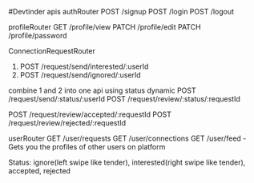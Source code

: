 #Devtinder apis
authRouter
POST /signup
POST /login
POST /logout

profileRouter
GET /profile/view
PATCH /profile/edit
PATCH /profile/password

ConnectionRequestRouter

1. POST /request/send/interested/:userId
2. POST /request/send/ignored/:userId

combine 1 and 2 into one api using status dynamic
POST /request/send/:status/:userId
POST /request/review/:status/:requestId

POST /request/review/accepted/:requestId
POST /request/review/rejected/:requestId

userRouter
GET /user/requests
GET /user/connections
GET /user/feed - Gets you the profiles of other users on platform

Status: ignore(left swipe like tender), interested(right swipe like tender), accepted, rejected
